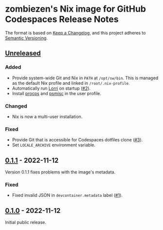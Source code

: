 # zombiezen's Nix image for GitHub Codespaces Release Notes

The format is based on [Keep a Changelog][],
and this project adheres to [Semantic Versioning][].

[Keep a Changelog]: https://keepachangelog.com/en/1.0.0/
[Semantic Versioning]: https://semver.org/spec/v2.0.0.html
[Unreleased]: https://github.com/zombiezen/codespaces-nix/compare/v0.1.1...HEAD

## [Unreleased][]

### Added

- Provide system-wide Git and Nix in `PATH` at `/opt/sw/bin`.
  This is managed as the default Nix profile and linked in `/root/.nix-profile`.
- Automatically run [Lorri](https://github.com/nix-community/lorri) on startup
  ([#2](https://github.com/zombiezen/codespaces-nix/issues/2)).
- Install [procps](https://gitlab.com/procps-ng/procps) and
  [psmisc](https://gitlab.com/psmisc/psmisc) in the user profile.

### Changed

- Nix is now a multi-user installation.

### Fixed

- Provide Git that is accessible for Codespaces dotfiles clone
  ([#3](https://github.com/zombiezen/codespaces-nix/issues/3)).
- Set `LOCALE_ARCHIVE` environment variable.

## [0.1.1][] - 2022-11-12

Version 0.1.1 fixes problems with the image's metadata.

[0.1.1]: https://github.com/zombiezen/codespaces-nix/releases/tag/v0.1.1

### Fixed

- Fixed invalid JSON in `devcontainer.metadata` label
  ([#1](https://github.com/zombiezen/codespaces-nix/issues/1)).

## [0.1.0][] - 2022-11-12

Initial public release.

[0.1.0]: https://github.com/zombiezen/codespaces-nix/releases/tag/v0.1.0
